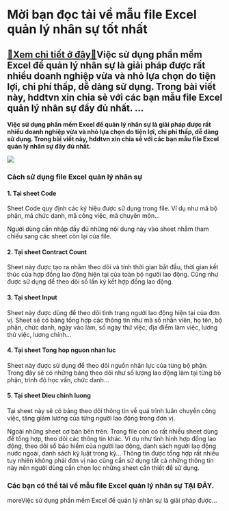 Mời bạn đọc tải về mẫu file Excel quản lý nhân sự tốt nhất
==========================================================

[:gift:Xem chi tiết ở đây:gift:](https://hddtvn.com/moi-ban-doc-tai-ve-mau-file-excel-quan-ly-nhan-su-tot-nhat/)Việc sử dụng phần mềm Excel để quản lý nhân sự là giải pháp được rất nhiều doanh nghiệp vừa và nhỏ lựa chọn do tiện lợi, chi phí thấp, dễ dàng sử dụng. Trong bài viết này, hddtvn xin chia sẻ với các bạn mẫu file Excel quản lý nhân sự đầy đủ nhất. …
--------------------------------------------------------------------------------------------------------------------------------------------------------------------------------------------------------------------------------------------------------

**Việc sử dụng phần mềm Excel để quản lý nhân sự là giải pháp được rất nhiều doanh nghiệp vừa và nhỏ lựa chọn do tiện lợi, chi phí thấp, dễ dàng sử dụng. Trong bài viết này, hddtvn xin chia sẻ với các bạn mẫu file Excel quản lý nhân sự đầy đủ nhất.**


![](https://hddtvn.com/wp-content/uploads/2021/01/2gZfj2v.png)


### Cách sử dụng file Excel quản lý nhân sự


#### 1. Tại sheet Code


Sheet Code quy định các ký hiệu được sử dụng trong file. Ví dụ như mã bộ phận, mã chức danh, mã công việc, mã chuyên môn…


Người dùng cần nhập đầy đủ những nội dung này vào sheet nhằm tham chiếu sang các sheet còn lại của file.


#### 2. Tại sheet Contract Count


Sheet này được tạo ra nhằm theo dõi và tính thời gian bắt đầu, thời gian kết thúc của hợp đồng lao động hiện tại của toàn bộ người lao động. Cũng như được sử dụng để theo dõi số lần ký kết hợp đồng lao động.


#### 3. Tại sheet Input


Sheet này được dùng để theo dõi tình trạng người lao động hiện tại của đơn vị. Sheet sẽ có bảng tổng hợp các thông tin như mã số nhân viên, họ tên, bộ phận, chức danh, ngày vào làm, số ngày thử việc, địa điểm làm việc, lương thử việc, lương chính…


#### 4. Tại sheet Tong hop nguon nhan luc


Sheet này được sử dụng để theo dõi nguồn nhân lực của từng bộ phận. Trong đây sẽ có những bảng theo dõi như số lượng lao động làm tại từng bộ phận, trình độ học vấn, chức danh…


#### 5. Tại sheet Dieu chinh luong


Tại sheet này sẽ có bảng theo dõi thông tin về quá trình luân chuyển công việc, tăng giảm lương của từng người lao động trong đơn vị.


Ngoài những sheet cơ bản bên trên. Trong file còn có rất nhiều sheet dùng để tổng hợp, theo dõi các thông tin khác. Ví dụ như tình hình hợp đồng lao động, theo dõi sổ bảo hiểm của người lao động, danh sách người lao động nước ngoài, danh sách kỷ luật trong kỳ… Thông tin được tổng hợp rất nhiều tuy nhiên không phải đơn vị nào cũng cần sử dụng tất cả những thông tin này nên người dùng cần chọn lọc những sheet cần thiết để sử dụng.


### Các bạn có thể tải về mẫu file Excel quản lý nhân sự **TẠI ĐÂY**.


moreViệc sử dụng phần mềm Excel để quản lý nhân sự là giải pháp được…

